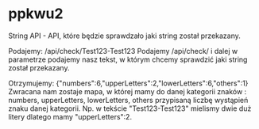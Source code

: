 # ppkwu2

String API - API, które będzie sprawdzało jaki string został przekazany.

Podajemy:
/api/check/Test123-Test123
Podajemy /api/check/ i dalej w parametrze podajemy nasz tekst, w którym chcemy sprawdzić jaki string został przekazany.

Otrzymujemy:
{"numbers":6,"upperLetters":2,"lowerLetters":6,"others":1}
Zwracana nam zostaje mapa, w której mamy do danej kategorii znaków : numbers, upperLetters, lowerLetters, others przypisaną liczbę wystąpień znaku danej kategorii.
Np. w tekście "Test123-Test123" mielismy dwie duż litery dlatego mamy "upperLetters":2.

